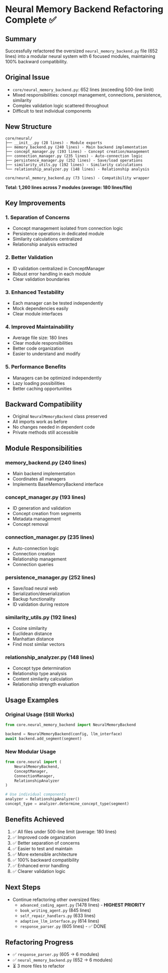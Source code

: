 # Neural Memory Backend Refactoring Complete ✅

## Summary
Successfully refactored the oversized `neural_memory_backend.py` file (652 lines) into a modular neural system with 6 focused modules, maintaining 100% backward compatibility.

## Original Issue
- `core/neural_memory_backend.py`: 652 lines (exceeding 500-line limit)
- Mixed responsibilities: concept management, connections, persistence, similarity
- Complex validation logic scattered throughout
- Difficult to test individual components

## New Structure
```
core/neural/
├── __init__.py (28 lines) - Module exports
├── memory_backend.py (240 lines) - Main backend implementation
├── concept_manager.py (193 lines) - Concept creation/management
├── connection_manager.py (235 lines) - Auto-connection logic
├── persistence_manager.py (252 lines) - Save/load operations
├── similarity_utils.py (192 lines) - Similarity calculations
└── relationship_analyzer.py (148 lines) - Relationship analysis

core/neural_memory_backend.py (73 lines) - Compatibility wrapper
```

**Total: 1,260 lines across 7 modules (average: 180 lines/file)**

## Key Improvements

### 1. **Separation of Concerns**
- Concept management isolated from connection logic
- Persistence operations in dedicated module
- Similarity calculations centralized
- Relationship analysis extracted

### 2. **Better Validation**
- ID validation centralized in ConceptManager
- Robust error handling in each module
- Clear validation boundaries

### 3. **Enhanced Testability**
- Each manager can be tested independently
- Mock dependencies easily
- Clear module interfaces

### 4. **Improved Maintainability**
- Average file size: 180 lines
- Clear module responsibilities
- Better code organization
- Easier to understand and modify

### 5. **Performance Benefits**
- Managers can be optimized independently
- Lazy loading possibilities
- Better caching opportunities

## Backward Compatibility
- Original `NeuralMemoryBackend` class preserved
- All imports work as before
- No changes needed in dependent code
- Private methods still accessible

## Module Responsibilities

### **memory_backend.py** (240 lines)
- Main backend implementation
- Coordinates all managers
- Implements BaseMemoryBackend interface

### **concept_manager.py** (193 lines)
- ID generation and validation
- Concept creation from segments
- Metadata management
- Concept removal

### **connection_manager.py** (235 lines)
- Auto-connection logic
- Connection creation
- Relationship management
- Connection queries

### **persistence_manager.py** (252 lines)
- Save/load neural web
- Serialization/deserialization
- Backup functionality
- ID validation during restore

### **similarity_utils.py** (192 lines)
- Cosine similarity
- Euclidean distance
- Manhattan distance
- Find most similar vectors

### **relationship_analyzer.py** (148 lines)
- Concept type determination
- Relationship type analysis
- Content similarity calculation
- Relationship strength evaluation

## Usage Examples

### Original Usage (Still Works)
```python
from core.neural_memory_backend import NeuralMemoryBackend

backend = NeuralMemoryBackend(config, llm_interface)
await backend.add_segment(segment)
```

### New Modular Usage
```python
from core.neural import (
    NeuralMemoryBackend,
    ConceptManager,
    ConnectionManager,
    RelationshipAnalyzer
)

# Use individual components
analyzer = RelationshipAnalyzer()
concept_type = analyzer.determine_concept_type(segment)
```

## Benefits Achieved
1. ✅ All files under 500-line limit (average: 180 lines)
2. ✅ Improved code organization
3. ✅ Better separation of concerns
4. ✅ Easier to test and maintain
5. ✅ More extensible architecture
6. ✅ 100% backward compatibility
7. ✅ Enhanced error handling
8. ✅ Clearer validation logic

## Next Steps
- Continue refactoring other oversized files:
  - `advanced_coding_agent.py` (1478 lines) - **HIGHEST PRIORITY**
  - `book_writing_agent.py` (845 lines)
  - `self_repair_handlers.py` (633 lines)
  - `adaptive_llm_interface.py` (614 lines)
  - `response_parser.py` (605 lines) - ✅ DONE

## Refactoring Progress
- ✅ `response_parser.py` (605 → 6 modules)
- ✅ `neural_memory_backend.py` (652 → 6 modules)
- ⏳ 3 more files to refactor